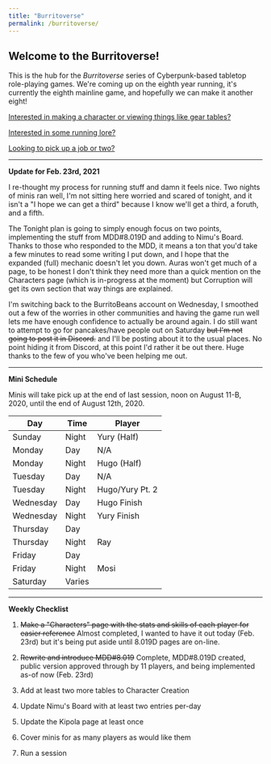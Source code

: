 ```yaml
---
title: "Burritoverse"
permalink: /burritoverse/
---
```


## Welcome to the Burritoverse!

This is the hub for the *Burritoverse* series of Cyberpunk-based tabletop role-playing games. We're coming up on the eighth year running, it's currently the eighth mainline game, and hopefully we can make it another eight!

[Interested in making a character or viewing things like gear tables?](/burritoverse/ccreation/)

[Interested in some running lore?](/burritoverse/lore/)

[Looking to pick up a job or two?](/burritoverse/jobs/)

---

**Update for Feb. 23rd, 2021**

I re-thought my process for running stuff and damn it feels nice. Two nights of minis ran well, I'm not sitting here worried and scared of tonight, and it isn't a "I hope we can get a third" because I know we'll get a third, a foruth, and a fifth.

The Tonight plan is going to simply enough focus on two points, implementing the stuff from MDD#8.019D and adding to Nimu's Board. Thanks to those who responded to the MDD, it means a ton that you'd take a few minutes to read some writing I put down, and I hope that the expanded (full) mechanic doesn't let you down. Auras won't get much of a page, to be honest I don't think they need more than a quick mention on the Characters page (which is in-progress at the moment) but Corruption will get its own section that way things are explained.

I'm switching back to the BurritoBeans account on Wednesday, I smoothed out a few of the worries in other communities and having the game run well lets me have enough confidence to actually be around again. I do still want to attempt to go for pancakes/have people out on Saturday ~~but I'm not going to post it in Discord.~~ and I'll be posting about it to the usual places. No point hiding it from Discord, at this point I'd rather it be out there. Huge thanks to the few of you who've been helping me out.

---

**Mini Schedule**

Minis will take pick up at the end of last session, noon on August 11-B, 2020, until the end of August 12th, 2020.

Day       | Time   | Player
----------|--------|-------
Sunday    | Night  | Yury (Half)
Monday    | Day    | N/A
Monday    | Night  | Hugo (Half)
Tuesday   | Day    | N/A
Tuesday   | Night  | Hugo/Yury Pt. 2
Wednesday | Day    | Hugo Finish
Wednesday | Night  | Yury Finish
Thursday  | Day    | 
Thursday  | Night  | Ray
Friday    | Day    | 
Friday    | Night  | Mosi
Saturday  | Varies | 

---

**Weekly Checklist**

1. ~~Make a "Characters" page with the stats and skills of each player for easier reference~~ Almost completed, I wanted to have it out today (Feb. 23rd) but it's being put aside until 8.019D pages are on-line.

2. ~~Rewrite and introduce MDD#8.019~~ Complete, MDD#8.019D created, public version approved through by 11 players, and being implemented as-of now (Feb. 23rd)

3. Add at least two more tables to Character Creation

4. Update Nimu's Board with at least two entries per-day

5. Update the Kipola page at least once

6. Cover minis for as many players as would like them

7. Run a session
